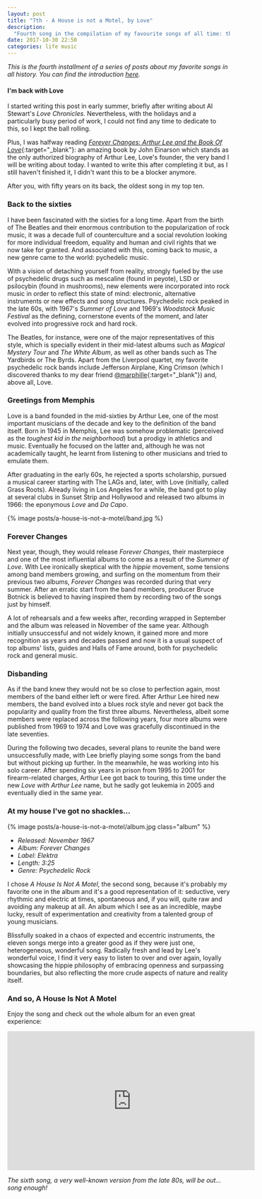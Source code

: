 ```yaml
---
layout: post
title: "7th - A House is not a Motel, by Love"
description:
  "Fourth song in the compilation of my favourite songs of all time: the oldest one, from the Summer of Love in San Francisco, was bundled in one of the best albums in history."
date: 2017-10-30 22:50
categories: life music
---
```


*This is the fourth installment of a series of posts about my favorite songs in all history. You can find the introduction [here](/a-short-music-bundle).*

#### I'm back with Love

I started writing this post in early summer, briefly after writing about Al Stewart's *Love Chronicles*. Nevertheless, with the holidays and a particularly busy period of work, I could not find any time to dedicate to this, so I kept the ball rolling.

Plus, I was halfway reading [*Forever Changes: Arthur Lee and the Book Of Love*](https://www.goodreads.com/book/show/8048844-forever-changes){:target="_blank"}: an amazing book by John Einarson which stands as the only authorized biography of Arthur Lee, Love's founder, the very band I will be writing about today. I wanted to write this after completing it but, as I still haven't finished it, I didn't want this to be a blocker anymore.

After you, with fifty years on its back, the oldest song in my top ten.

### Back to the sixties

I have been fascinated with the sixties for a long time. Apart from the birth of The Beatles and their enormous contribution to the popularization of rock music, it was a decade full of counterculture and a social revolution looking for more individual freedom, equality and human and civil rights that we now take for granted. And associated with this, coming back to music, a new genre came to the world: pychedelic music.

With a vision of detaching yourself from reality, strongly fueled by the use of psychedelic drugs such as mescaline (found in peyote), LSD or psilocybin (found in mushrooms), new elements were incorporated into rock music in order to reflect this state of mind: electronic, alternative instruments or new effects and song structures. Psychedelic rock peaked in the late 60s, with 1967's *Summer of Love* and 1969's *Woodstock Music Festival* as the defining, cornerstone events of the moment, and later evolved into progressive rock and hard rock.

The Beatles, for instance, were one of the major representatives of this style, which is specially evident in their mid-latest albums such as *Magical Mystery Tour* and *The White Album*, as well as other bands such as The Yardbirds or The Byrds. Apart from the Liverpool quartet, my favorite psychedelic rock bands include Jefferson Airplane, King Crimson (which I discovered thanks to my dear friend [@marphille](https://twitter.com/marphille){:target="_blank"}) and, above all, Love.

### Greetings from Memphis

Love is a band founded in the mid-sixties by Arthur Lee, one of the most important musicians of the decade and key to the definition of the band itself. Born in 1945 in Memphis, Lee was somehow problematic (perceived as the *toughest kid in the neighborhood*) but a prodigy in athletics and music. Eventually he focused on the latter and, although he was not academically taught, he learnt from listening to other musicians and tried to emulate them.

After graduating in the early 60s, he rejected a sports scholarship, pursued a musical career starting with The LAGs and, later, with Love (initially, called Grass Roots). Already living in Los Angeles for a while, the band got to play at several clubs in Sunset Strip and Hollywood and released two albums in 1966: the eponymous *Love* and *Da Capo*.

{% image posts/a-house-is-not-a-motel/band.jpg %}

### Forever Changes

Next year, though, they would release *Forever Changes*, their masterpiece and one of the most influential albums to come as a result of the *Summer of Love*. With Lee ironically skeptical with the *hippie* movement, some tensions among band members growing, and surfing on the momentum from their previous two albums, *Forever Changes* was recorded during that very summer. After an erratic start from the band members, producer Bruce Botnick is believed to having inspired them by recording two of the songs just by himself.

A lot of rehearsals and a few weeks after, recording wrapped in September and the album was released in November of the same year. Although initially unsuccessful and not widely known, it gained more and more recognition as years and decades passed and now it is a usual suspect of top albums' lists, guides and Halls of Fame around, both for psychedelic rock and general music.

### Disbanding

As if the band knew they would not be so close to perfection again, most members of the band either left or were fired. After Arthur Lee hired new members, the band evolved into a blues rock style and never got back the popularity and quality from the first three albums. Nevertheless, albeit some members were replaced across the following years, four more albums were published from 1969 to 1974 and Love was gracefully discontinued in the late seventies.

During the following two decades, several plans to reunite the band were unsuccessfully made, with Lee briefly playing some songs from the band but without picking up further. In the meanwhile, he was working into his solo career. After spending six years in prison from 1995 to 2001 for firearm-related charges, Arthur Lee got back to touring, this time under the new *Love with Arthur Lee* name, but he sadly got leukemia in 2005 and eventually died in the same year.

### At my house I've got no shackles...

{% image posts/a-house-is-not-a-motel/album.jpg class="album" %}

* *Released: November 1967*
* *Album: Forever Changes*
* *Label: Elektra*
* *Length: 3:25*
* *Genre: Psychedelic Rock*

I chose *A House Is Not A Motel*, the second song, because it's probably my favorite one in the album and it's a good representation of it: seductive, very rhythmic and electric at times, spontaneous and, if you will, quite raw and avoiding any makeup at all. An album which I see as an incredible, maybe lucky, result of experimentation and creativity from a talented group of young musicians.

Blissfully soaked in a chaos of expected and eccentric instruments, the eleven songs merge into a greater good as if they were just one, heterogeneous, wonderful song. Radically fresh and lead by Lee's wonderful voice, I find it very easy to listen to over and over again, loyally showcasing the hippie philosophy of embracing openness and surpassing boundaries, but also reflecting the more crude aspects of nature and reality itself.

### And so, A House Is Not A Motel

Enjoy the song and check out the whole album for an even great experience:

<iframe width="560" height="315" src="https://www.youtube.com/embed/2Z4LNBq3WxE" frameborder="0" allowfullscreen class="youtube"></iframe>

*The sixth song, a very well-known version from the late 80s, will be out... song enough!*
